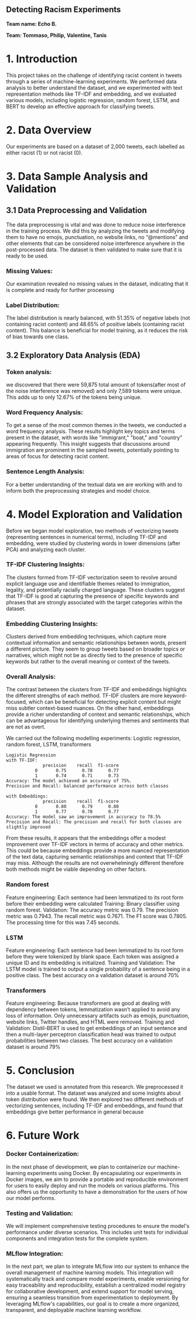 
## Detecting Racism Experiments
   **Team name: Echo B.**
   
   **Team: Tommaso, Philip, Valentine, Tanis**

# 1. Introduction

This project takes on the challenge of identifying racist content in tweets through a series of machine-learning experiments. We performed data analysis to better understand the dataset, and we experimented with text representation methods like TF-IDF and embedding, and we evaluated various models, including logistic regression, random forest, LSTM, and BERT to develop an effective approach for classifying tweets.

# 2. Data Overview

Our experiments are based on a dataset of 2,000 tweets, each labelled as either racist (1) or not racist (0).

# 3. Data Sample Analysis and Validation

## 3.1 Data Preprocessing and Validation

The data preprocessing is vital and was done to reduce noise interference in the training process. We did this by analyzing the tweets and modifying them to have no emojis, punctuation, no website links, no “@mentions” and other elements that can be considered noise interference anywhere in the post-processed data.
The dataset is then validated to make sure that it is ready to be used.

### Missing Values:
Our examination revealed no missing values in the dataset, indicating that it is complete and ready for further processing

### Label Distribution:
The label distribution is nearly balanced, with 51.35% of negative labels (not containing racist content) and 48.65% of positive labels (containing racist content). This balance is beneficial for model training, as it reduces the risk of bias towards one class.


## 3.2 Exploratory Data Analysis (EDA)

### Token analysis:
we discovered that there were 59,875 total amount of tokens(after most of the noise interference was removed) and only 7,589 tokens were unique. This adds up to only 12.67% of the tokens being unique. 

### Word Frequency Analysis: 
To get a sense of the most common themes in the tweets, we conducted a word frequency analysis. These results highlight key topics and terms present in the dataset, with words like "immigrant," "boat," and "country" appearing frequently. This insight suggests that discussions around immigration are prominent in the sampled tweets, potentially pointing to areas of focus for detecting racist content.

### Sentence Length Analysis:
For a better understanding of the textual data we are working with and to inform both the preprocessing strategies and model choice. 

# 4. Model Exploration and Validation
Before we began model exploration, two methods of vectorizing tweets (representing sentences in numerical terms), including TF-IDF and embedding, were studied by clustering words in lower dimensions (after PCA) and analyzing each cluster.
 
### TF-IDF Clustering Insights:
The clusters formed from TF-IDF vectorization seem to revolve around explicit language use and identifiable themes related to immigration, legality, and potentially racially charged language. These clusters suggest that TF-IDF is good at capturing the presence of specific keywords and phrases that are strongly associated with the target categories within the dataset.

### Embedding Clustering Insights:
Clusters derived from embedding techniques, which capture more contextual information and semantic relationships between words, present a different picture. They seem to group tweets based on broader topics or narratives, which might not be as directly tied to the presence of specific keywords but rather to the overall meaning or context of the tweets.

### Overall Analysis:
The contrast between the clusters from TF-IDF and embeddings highlights the different strengths of each method. TF-IDF clusters are more keyword-focused, which can be beneficial for detecting explicit content but might miss subtler context-based nuances. On the other hand, embeddings provide a richer understanding of context and semantic relationships, which can be advantageous for identifying underlying themes and sentiments that are not as overt.


We carried out the following modelling experiments: Logistic regression, random forest, LSTM, transformers
```
Logistic Regression
with TF-IDF:
              precision    recall  f1-score  
           0       0.75      0.78      0.77       
           1       0.74      0.71      0.73 
Accuracy: The model achieved an accuracy of 75%.
Precision and Recall: balanced performance across both classes

with Embeddings:
              precision    recall  f1-score 
           0       0.80      0.79      0.80
           1       0.77      0.78      0.77
Accuracy: The model saw an improvement in accuracy to 78.5%
Precision and Recall: The precision and recall for both classes are slightly improved
```

From these results, it appears that the embeddings offer a modest improvement over TF-IDF vectors in terms of accuracy and other metrics. This could be because embeddings provide a more nuanced representation of the text data, capturing semantic relationships and context that TF-IDF may miss. Although the results are not overwhelmingly different therefore both methods might be viable depending on other factors.


### Random forest

Feature engineering: Each sentence had been lemmatized to its root form before their embedding were calculated
Training: Binary classifier using random forest.
Validation: The accuracy metric was 0.79. The precision metric was 0.7943. The recall metric was 0.7671. The F1 score was 0.7805. The processing time for this was 7.45 seconds.

### LSTM

Feature engineering: Each sentence had been lemmatized to its root form before they were tokenized by blank space. Each token was assigned a unique ID and its embedding is initialized. 
Training and Validation: The LSTM model is trained to output a single probability of a sentence being in a positive class. The best accuracy on a validation dataset is around 70%

### Transformers

Feature engineering: Because transformers are good at dealing with dependency between tokens, lemmatization wasn’t applied to avoid any loss of information. Only unnecessary artifacts such as emojis, punctuation, website links, Twitter handles, and HTML were removed.
Training and Validation: Distil-BERT is used to get embeddings of an input sentence and then a multi-layer perceptron classification head was trained to output probabilities between two classes. The best accuracy on a validation dataset is around  79%


# 5. Conclusion
The dataset we used is annotated from this research. We preprocessed it into a usable format. The dataset was analyzed and some insights about token distribution were found. We then explored two different methods of vectorizing sentences, including TF-IDF and embeddings, and found that embeddings give better performance in general because 

 
# 6. Future Work
### Docker Containerization: 
In the next phase of development, we plan to containerize our machine-learning experiments using Docker. By encapsulating our experiments in Docker images, we aim to provide a portable and reproducible environment for users to easily deploy and run the models on various platforms. This also offers us the opportunity to have a demonstration for the users of how our model performs.

### Testing and Validation:
We will implement comprehensive testing procedures to ensure the model's performance under diverse scenarios. This includes unit tests for individual components and integration tests for the complete system.

### MLflow Integration:
In the next part, we plan to integrate MLflow into our system to enhance the overall management of machine learning models. This integration will systematically track and compare model experiments, enable versioning for easy traceability and reproducibility, establish a centralized model registry for collaborative development, and extend support for model serving, ensuring a seamless transition from experimentation to deployment. By leveraging MLflow's capabilities, our goal is to create a more organized, transparent, and deployable machine learning workflow.


